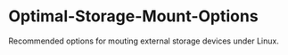 # Optimal-Storage-Mount-Options
Recommended options for mouting external storage devices under Linux. 

